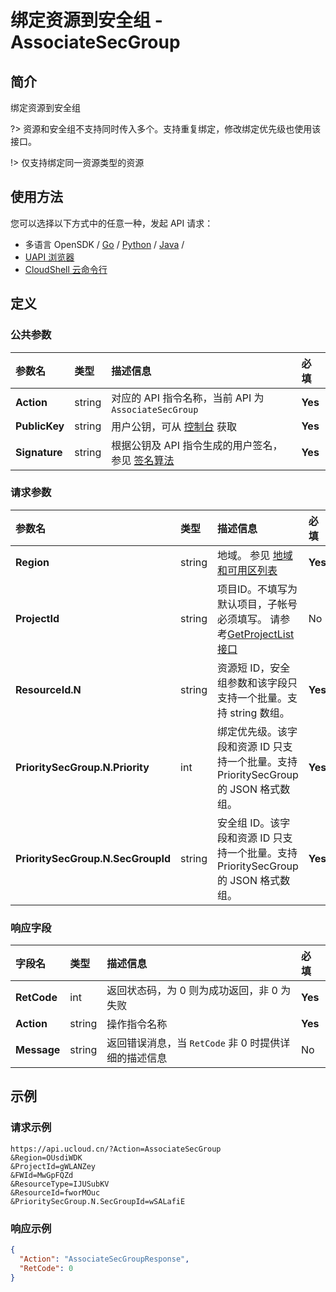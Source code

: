 # 绑定资源到安全组 - AssociateSecGroup

## 简介

绑定资源到安全组

?> 资源和安全组不支持同时传入多个。支持重复绑定，修改绑定优先级也使用该接口。

!> 仅支持绑定同一资源类型的资源


## 使用方法

您可以选择以下方式中的任意一种，发起 API 请求：
- 多语言 OpenSDK / [Go](https://github.com/ucloud/ucloud-sdk-go) / [Python](https://github.com/ucloud/ucloud-sdk-python3) / [Java](https://github.com/ucloud/ucloud-sdk-java) /
- [UAPI 浏览器](https://console.ucloud.cn/uapi/detail?id=AssociateSecGroup)
- [CloudShell 云命令行](https://shell.ucloud.cn/)


## 定义

### 公共参数

| 参数名 | 类型 | 描述信息 | 必填 |
|:---|:---|:---|:---|
| **Action**     | string  | 对应的 API 指令名称，当前 API 为 `AssociateSecGroup`                        | **Yes** |
| **PublicKey**  | string  | 用户公钥，可从 [控制台](https://console.ucloud.cn/uapi/apikey) 获取                                             | **Yes** |
| **Signature**  | string  | 根据公钥及 API 指令生成的用户签名，参见 [签名算法](api/summary/signature.md)  | **Yes** |

### 请求参数

| 参数名 | 类型 | 描述信息 | 必填 |
|:---|:---|:---|:---|
| **Region** | string | 地域。 参见 [地域和可用区列表](https://docs.ucloud.cn/api/summary/regionlist) |**Yes**|
| **ProjectId** | string | 项目ID。不填写为默认项目，子帐号必须填写。 请参考[GetProjectList接口](https://docs.ucloud.cn/api/summary/get_project_list) |No|
| **ResourceId.N** | string | 资源短 ID，安全组参数和该字段只支持一个批量。支持 string 数组。 |**Yes**|
| **PrioritySecGroup.N.Priority** | int | 绑定优先级。该字段和资源 ID 只支持一个批量。支持 PrioritySecGroup 的 JSON 格式数组。 |**Yes**|
| **PrioritySecGroup.N.SecGroupId** | string | 安全组 ID。该字段和资源 ID 只支持一个批量。支持 PrioritySecGroup 的 JSON 格式数组。 |**Yes**|

### 响应字段

| 字段名 | 类型 | 描述信息 | 必填 |
|:---|:---|:---|:---|
| **RetCode** | int | 返回状态码，为 0 则为成功返回，非 0 为失败 |**Yes**|
| **Action** | string | 操作指令名称 |**Yes**|
| **Message** | string | 返回错误消息，当 `RetCode` 非 0 时提供详细的描述信息 |No|




## 示例

### 请求示例
    
```
https://api.ucloud.cn/?Action=AssociateSecGroup
&Region=OUsdiWDK
&ProjectId=gWLANZey
&FWId=MwGpFQZd
&ResourceType=IJUSubKV
&ResourceId=fworMOuc
&PrioritySecGroup.N.SecGroupId=wSALafiE
```

### 响应示例
    
```json
{
  "Action": "AssociateSecGroupResponse",
  "RetCode": 0
}
```






